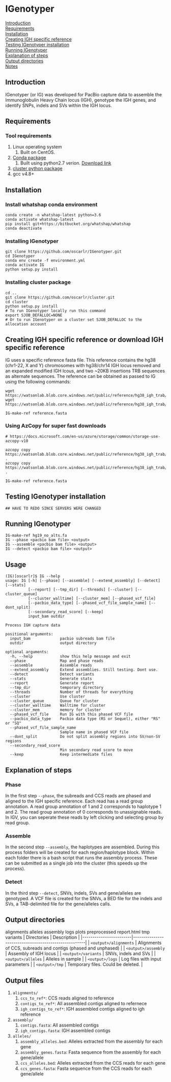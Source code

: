 # IGenotyper

[Introduction](#introduction)  
[Requirements](#requirements)  
[Installation](#installation)  
[Creating IGH specific reference](#creating-igh-specific-reference)<br>
[Testing IGenotyper installation](#testing-igenotyper-installation)<br>
[Running IGenotyper](#running-igenotyper)<br>
[Explanation of steps](#explanation-of-steps)<br>
[Output directories](#output-directories)<br>
[Notes](#notes)

## Introduction
IGenotyper (or IG) was developed for PacBio capture data to assemble the Immunoglobulin Heavy Chain locus (IGH), genotype the IGH genes, and identify SNPs, indels and SVs within the IGH locus.

## Requirements
### Tool requirements
1. Linux operating system
    1. Built on CentOS.
2. [Conda package](https://conda.io/en/latest/)
    1. Built using python2.7 verion. [Download link](https://repo.anaconda.com/miniconda/Miniconda3-latest-Linux-x86_64.sh) 
3. [cluster python package](https://github.com/oscarlr/cluster)
4. gcc v4.8+

## Installation
### Install whatshap conda environment
```
conda create -n whatshap-latest python=3.6
conda activate whatshap-latest
pip install git+https://bitbucket.org/whatshap/whatshap
conda deactivate
```

### Installing IGenotyper
```
git clone https://github.com/oscarlr/IGenotyper.git
cd IGenotyper
conda env create -f environment.yml 
conda activate IG
python setup.py install
```

### Installing cluster package
```
cd ..
git clone https://github.com/oscarlr/cluster.git
cd cluster
python setup.py install
# To run IGenotyper locally run this command
export SJOB_DEFALLOC=NONE
# Or to run IGenotyper on a cluster set SJOB_DEFALLOC to the allocation account
```

## Creating IGH specific reference or download IGH specific reference
IG uses a specific reference fasta file. This reference contains the hg38 (chr1-22, X and Y) chromosomes with hg38/chr14 IGH locus removed and an expanded modified IGH lcous, and two ~20KB insertions TRB sequences as alternate sequences. The reference can be obtained as passed to IG using the following commands:

```
wget https://watsonlab.blob.core.windows.net/public/reference/hg38_igh_trab/reference.fasta
wget https://watsonlab.blob.core.windows.net/public/reference/hg38_igh_trab/reference.fasta.fai

IG-make-ref reference.fasta
```
### Using AzCopy for super fast downloads
```
# https://docs.microsoft.com/en-us/azure/storage/common/storage-use-azcopy-v10

azcopy copy https://watsonlab.blob.core.windows.net/public/reference/hg38_igh_trab/reference.fasta .
azcopy copy https://watsonlab.blob.core.windows.net/public/reference/hg38_igh_trab/reference.fasta.fai .

IG-make-ref reference.fasta
```

## Testing IGenotyper installation
```
## HAVE TO REDO SINCE SERVERS WERE CHANGED
```

## Running IGenotyper
```
IG-make-ref hg19_no_alts.fa
IG --phase <pacbio bam file> <output> 
IG --assemble <pacbio bam file> <output> 
IG --detect <pacbio bam file> <output> 
```

## Usage
```
(IG)[oscarlr]$ IG --help
usage: IG [-h] [--phase] [--assemble] [--extend_assembly] [--detect] [--stats]
          [--report] [--tmp_dir] [--threads] [--cluster] [--cluster_queue]
          [--cluster_walltime] [--cluster_mem] [--phased_vcf_file]
          [--pacbio_data_type] [--phased_vcf_file_sample_name] [--dont_split]
          [--secondary_read_score] [--keep]
          input_bam outdir

Process IGH capture data

positional arguments:
  input_bam             pacbio subreads bam file
  outdir                output directory

optional arguments:
  -h, --help            show this help message and exit
  --phase               Map and phase reads
  --assemble            Assemble reads
  --extend_assembly     Extend assemblies. Still testing. Dont use.
  --detect              Detect variants
  --stats               Generate stats
  --report              Generate report
  --tmp_dir             temporary directory
  --threads             Number of threads for everything
  --cluster             Use cluster
  --cluster_queue       Queue for cluster
  --cluster_walltime    Walltime for cluster
  --cluster_mem         memory for cluster
  --phased_vcf_file     Run IG with this phased VCF file
  --pacbio_data_type    Pacbio data type (RS or Sequel), either "RS" or "SQ"
  --phased_vcf_file_sample_name 
                        Sample name in phased VCF file
  --dont_split          Do not split assembly regions into SV/non-SV regions
  --secondary_read_score 
                        Min secondary read score to move
  --keep                Keep intermediate files
```

## Explanation of steps
### Phase
In the first step `--phase`, the subreads and CCS reads are phased and aligned to the IGH specific reference. Each read has a read group annotation. A read group annotation of 1 and 2 corresponds to haplotype 1 and 2. The read group annotation of 0 corresponds to unassignable reads. In IGV, you can seperate these reads by left clicking and selecting group by read group.

### Assemble
In the second step `--assembly`, the haplotypes are assembled. During this process folders will be created for each region/haplotype block. Within each folder there is a bash script that runs the assembly process. These can be submitted as a single job into the cluster (this speeds up the process).

### Detect
In the third step `--detect`, SNVs, indels, SVs and gene/alleles are genotyped. A VCF file is created for the SNVs, a BED file for the indels and SVs, a TAB-delimited file for the gene/alleles calls.  

## Output directories
alignments  alleles  assembly  logs  plots  preprocessed  report.html  tmp  variants
| Directories            | Description                                          |
|------------------------|------------------------------------------------------|
| `<output>/alignments`  | Alignments of CCS, subreads and contigs (phased and unphased) |
| `<output>/assembly`    | Assembly of IGH locus                                |
| `<output>/variants`    | SNVs, indels and SVs                                 |
| `<output>/alleles`     | Alleles in sample                                    |
| `<output>/logs`        | Log files with input parameters                   |
| `<output>/tmp`         | Temporary files. Could be deleted.                   |

## Output files
1. `alignments/`
    1. `ccs_to_ref*`: CCS reads aligned to reference
    2. `contigs_to_ref*`: All assembled contigs aligned to refernece
    3. `igh_contigs_to_ref*`: IGH assembled contigs aligned to igh reference
2. `assembly/`
    1. `contigs.fasta`: All assembled contigs
    2. `igh_contigs.fasta`: IGH assembled contigs
3. `alleles/`
    1. `assembly_alleles.bed`: Alleles extracted from the assembly for each gene
    2. `assembly_genes.fasta`: Fasta sequence from the assembly for each gene/allele
    3. `ccs_alleles.bed`: Alleles extracted from the CCS reads for each gene
    4. `ccs_genes.fasta`: Fasta sequence from the CCS reads for each gene/allele

